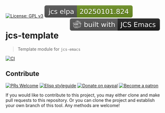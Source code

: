 [![License: GPL v3](https://img.shields.io/badge/License-GPL%20v3-blue.svg)](https://www.gnu.org/licenses/gpl-3.0)
[![JCS-ELPA](https://raw.githubusercontent.com/jcs-emacs/badges/master/elpa/v/jcs-template.svg)](https://jcs-emacs.github.io/jcs-elpa/#/jcs-template)
<a href="https://jcs-emacs.github.io/"><img align="right" src="https://raw.githubusercontent.com/jcs-emacs/badges/master/others/built-with/dark.svg" alt="Built with"></a>

# jcs-template
> Template module for `jcs-emacs`

[![CI](https://github.com/jcs-emacs/jcs-template/actions/workflows/test.yml/badge.svg)](https://github.com/jcs-emacs/jcs-template/actions/workflows/test.yml)

## Contribute

[![PRs Welcome](https://img.shields.io/badge/PRs-welcome-brightgreen.svg)](http://makeapullrequest.com)
[![Elisp styleguide](https://img.shields.io/badge/elisp-style%20guide-purple)](https://github.com/bbatsov/emacs-lisp-style-guide)
[![Donate on paypal](https://img.shields.io/badge/paypal-donate-1?logo=paypal&color=blue)](https://www.paypal.me/jcs090218)
[![Become a patron](https://img.shields.io/badge/patreon-become%20a%20patron-orange.svg?logo=patreon)](https://www.patreon.com/jcs090218)

If you would like to contribute to this project, you may either 
clone and make pull requests to this repository. Or you can 
clone the project and establish your own branch of this tool. 
Any methods are welcome!
